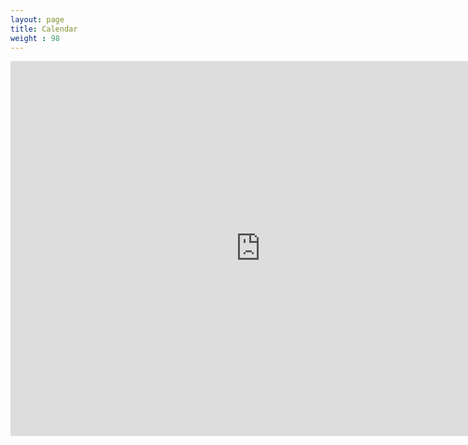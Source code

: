 ```yaml
---
layout: page
title: Calendar
weight : 98
---
```


<iframe src="https://calendar.google.com/calendar/embed?src=7tn93f49s1l5km0895luio4i4o%40group.calendar.google.com&ctz=America%2FChicago" style="border: 0" width="800" height="600" frameborder="0" scrolling="no"></iframe>
